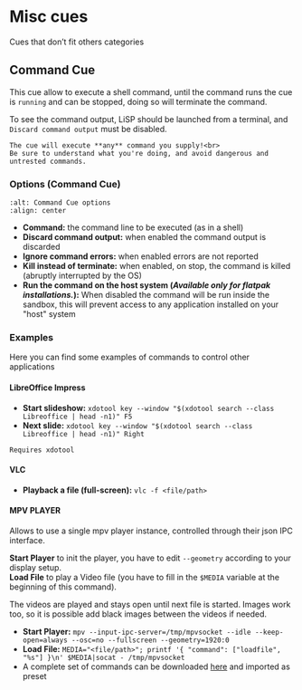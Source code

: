 # Misc cues

Cues that don’t fit others categories

## Command Cue

This cue allow to execute a shell command, until the command runs the cue is
`running` and can be stopped, doing so will terminate the command.

To see the command output, LiSP should be launched from a terminal, and
`Discard command output` must be disabled.

```{danger}
The cue will execute **any** command you supply!<br>
Be sure to understand what you're doing, and avoid dangerous and untrested commands.
```

### Options (Command Cue)

```{image} ../_static/command_cue_options.png
:alt: Command Cue options
:align: center
```

* **Command:** the command line to be executed (as in a shell)
* **Discard command output:** when enabled the command output is discarded
* **Ignore command errors:** when enabled errors are not reported
* **Kill instead of terminate:** when enabled, on stop, the command is killed (abruptly interrupted by the OS)
* **Run the command on the host system (_Available only for flatpak installations._):**
    When disabled the command will be run inside the sandbox, this will prevent access to any application
    installed on your "host" system

### Examples

Here you can find some examples of commands to control other applications

#### LibreOffice Impress

* **Start slideshow:** `xdotool key --window "$(xdotool search --class Libreoffice | head -n1)" F5`
* **Next slide:** `xdotool key --window "$(xdotool search --class Libreoffice | head -n1)" Right`

```{note}
Requires xdotool
```

#### VLC

* **Playback a file (full-screen):** `vlc -f <file/path>`

#### MPV PLAYER

Allows to use a single mpv player instance, controlled through their json IPC interface.

**Start Player** to init the player, you have to edit `--geometry` according
to your display setup.<br>
**Load File** to play a Video file (you have to fill in the `$MEDIA` variable at the beginning of this command).

The videos are played and stays open until next file is started.
Images work too, so it is possible add black images between the videos if needed.

* **Start Player:** `mpv --input-ipc-server=/tmp/mpvsocket --idle --keep-open=always --osc=no --fullscreen --geometry=1920:0`
* **Load File:** `MEDIA="<file/path>"; printf '{ "command": ["loadfile", "%s"] }\n' $MEDIA|socat - /tmp/mpvsocket`
* A complete set of commands can be downloaded <a href="https://www.dropbox.com/sh/dnkqk84u16f67gi/AAC55CbOsG-m9Z2-uckskQDHa?dl=0" target="_blank">here</a> and imported as preset
